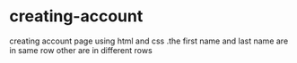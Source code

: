 # creating-account
creating account page using html and css .the first name and last name are in same row other are in different rows
